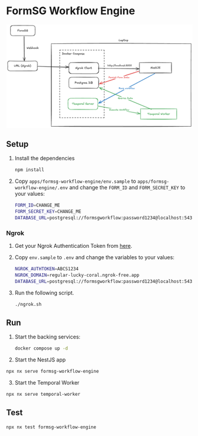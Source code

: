 # FormSG Workflow Engine

![System Architecture](./system_architecture.png)

## Setup

1. Install the dependencies

   ```bash
   npm install
   ```

2. Copy `apps/formsg-workflow-engine/env.sample` to `apps/formsg-workflow-engine/.env` and change the `FORM_ID` and `FORM_SECRET_KEY` to your values:

   ```bash
   FORM_ID=CHANGE_ME
   FORM_SECRET_KEY=CHANGE_ME
   DATABASE_URL=postgresql://formsgworkflow:password1234@localhost:5432/formsgworkflow
   ```

### Ngrok

1. Get your Ngrok Authentication Token from [here](https://dashboard.ngrok.com/get-started/your-authtoken).

2. Copy `env.sample` to `.env` and change the variables to your values:

   ```bash
   NGROK_AUTHTOKEN=ABCS1234
   NGROK_DOMAIN=regular-lucky-coral.ngrok-free.app
   DATABASE_URL=postgresql://formsgworkflow:password1234@localhost:5432/formsgworkflow?schema=public
   ```

3. Run the following script.

   ```bash
   ./ngrok.sh
   ```

## Run

1. Start the backing services:

   ```bash
   docker compose up -d
   ```

2. Start the NestJS app

```bash
npx nx serve formsg-workflow-engine
```

3. Start the Temporal Worker

```bash
npx nx serve temporal-worker
```

## Test

```bash
npx nx test formsg-workflow-engine
```
